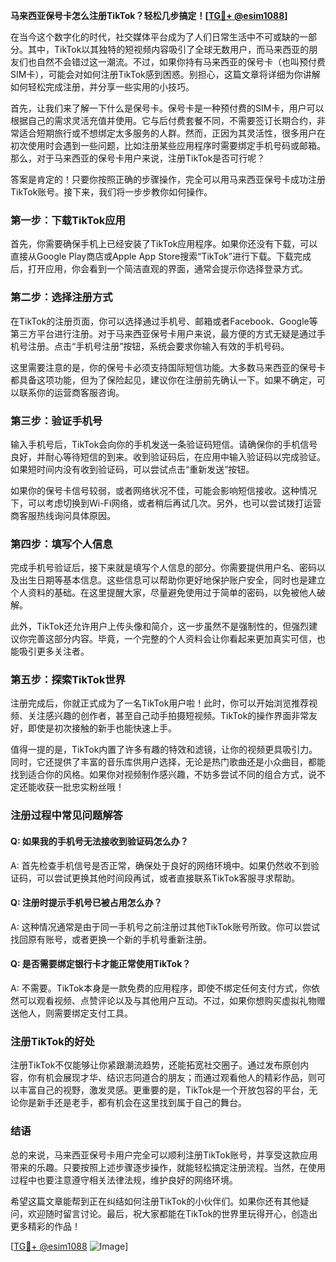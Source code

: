 **马来西亚保号卡怎么注册TikTok？轻松几步搞定！[[TG💪+ @esim1088](https://t.me/s/esim1088)]**

在当今这个数字化的时代，社交媒体平台成为了人们日常生活中不可或缺的一部分。其中，TikTok以其独特的短视频内容吸引了全球无数用户，而马来西亚的朋友们也自然不会错过这一潮流。不过，如果你持有马来西亚的保号卡（也叫预付费SIM卡），可能会对如何注册TikTok感到困惑。别担心，这篇文章将详细为你讲解如何轻松完成注册，并分享一些实用的小技巧。

首先，让我们来了解一下什么是保号卡。保号卡是一种预付费的SIM卡，用户可以根据自己的需求灵活充值并使用。它与后付费套餐不同，不需要签订长期合约，非常适合短期旅行或不想绑定太多服务的人群。然而，正因为其灵活性，很多用户在初次使用时会遇到一些问题，比如注册某些应用程序时需要绑定手机号码或邮箱。那么，对于马来西亚的保号卡用户来说，注册TikTok是否可行呢？

答案是肯定的！只要你按照正确的步骤操作，完全可以用马来西亚保号卡成功注册TikTok账号。接下来，我们将一步步教你如何操作。

### **第一步：下载TikTok应用**
首先，你需要确保手机上已经安装了TikTok应用程序。如果你还没有下载，可以直接从Google Play商店或Apple App Store搜索“TikTok”进行下载。下载完成后，打开应用，你会看到一个简洁直观的界面，通常会提示你选择登录方式。

### **第二步：选择注册方式**
在TikTok的注册页面，你可以选择通过手机号、邮箱或者Facebook、Google等第三方平台进行注册。对于马来西亚保号卡用户来说，最方便的方式无疑是通过手机号注册。点击“手机号注册”按钮，系统会要求你输入有效的手机号码。

这里需要注意的是，你的保号卡必须支持国际短信功能。大多数马来西亚的保号卡都具备这项功能，但为了保险起见，建议你在注册前先确认一下。如果不确定，可以联系你的运营商客服咨询。

### **第三步：验证手机号**
输入手机号后，TikTok会向你的手机发送一条验证码短信。请确保你的手机信号良好，并耐心等待短信的到来。收到验证码后，在应用中输入验证码以完成验证。如果短时间内没有收到验证码，可以尝试点击“重新发送”按钮。

如果你的保号卡信号较弱，或者网络状况不佳，可能会影响短信接收。这种情况下，可以考虑切换到Wi-Fi网络，或者稍后再试几次。另外，也可以尝试拨打运营商客服热线询问具体原因。

### **第四步：填写个人信息**
完成手机号验证后，接下来就是填写个人信息的部分。你需要提供用户名、密码以及出生日期等基本信息。这些信息可以帮助你更好地保护账户安全，同时也是建立个人资料的基础。在这里提醒大家，尽量避免使用过于简单的密码，以免被他人破解。

此外，TikTok还允许用户上传头像和简介，这一步虽然不是强制性的，但强烈建议你完善这部分内容。毕竟，一个完整的个人资料会让你看起来更加真实可信，也能吸引更多关注者。

### **第五步：探索TikTok世界**
注册完成后，你就正式成为了一名TikTok用户啦！此时，你可以开始浏览推荐视频、关注感兴趣的创作者，甚至自己动手拍摄短视频。TikTok的操作界面非常友好，即使是初次接触的新手也能快速上手。

值得一提的是，TikTok内置了许多有趣的特效和滤镜，让你的视频更具吸引力。同时，它还提供了丰富的音乐库供用户选择，无论是热门歌曲还是小众曲目，都能找到适合你的风格。如果你对视频制作感兴趣，不妨多尝试不同的组合方式，说不定还能收获一批忠实粉丝哦！

### **注册过程中常见问题解答**

#### **Q: 如果我的手机号无法接收到验证码怎么办？**
A: 首先检查手机信号是否正常，确保处于良好的网络环境中。如果仍然收不到验证码，可以尝试更换其他时间段再试，或者直接联系TikTok客服寻求帮助。

#### **Q: 注册时提示手机号已被占用怎么办？**
A: 这种情况通常是由于同一手机号之前注册过其他TikTok账号所致。你可以尝试找回原有账号，或者更换一个新的手机号重新注册。

#### **Q: 是否需要绑定银行卡才能正常使用TikTok？**
A: 不需要。TikTok本身是一款免费的应用程序，即使不绑定任何支付方式，你依然可以观看视频、点赞评论以及与其他用户互动。不过，如果你想购买虚拟礼物赠送他人，则需要绑定支付工具。

### **注册TikTok的好处**
注册TikTok不仅能够让你紧跟潮流趋势，还能拓宽社交圈子。通过发布原创内容，你有机会展现才华、结识志同道合的朋友；而通过观看他人的精彩作品，则可以丰富自己的视野，激发灵感。更重要的是，TikTok是一个开放包容的平台，无论你是新手还是老手，都有机会在这里找到属于自己的舞台。

### **结语**
总的来说，马来西亚保号卡用户完全可以顺利注册TikTok账号，并享受这款应用带来的乐趣。只要按照上述步骤逐步操作，就能轻松搞定注册流程。当然，在使用过程中也要注意遵守相关法律法规，维护良好的网络环境。

希望这篇文章能帮到正在纠结如何注册TikTok的小伙伴们。如果你还有其他疑问，欢迎随时留言讨论。最后，祝大家都能在TikTok的世界里玩得开心，创造出更多精彩的作品！

[[TG💪+ @esim1088](https://t.me/s/esim1088) ![Image](https://i.postimg.cc/4NQfJmqS/Snipaste-2025-05-13-00-14-12.png)]
